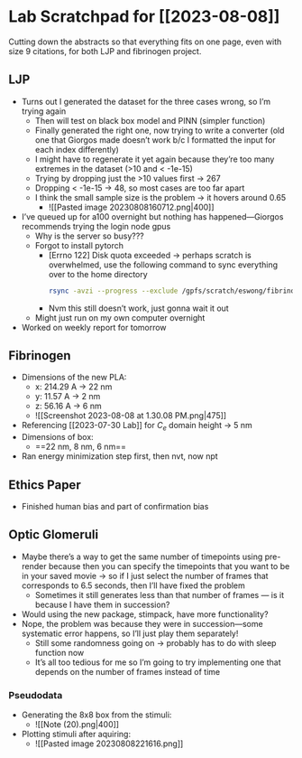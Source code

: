 # Lab Scratchpad for [[2023-08-08]]

Cutting down the abstracts so that everything fits on one page, even with size 9 citations, for both LJP and fibrinogen project. 
## LJP
- Turns out I generated the dataset for the three cases wrong, so I’m trying again
	- Then will test on black box model and PINN (simpler function)
	- Finally generated the right one, now trying to write a converter (old one that Giorgos made doesn’t work b/c I formatted the input for each index differently)
	- I might have to regenerate it yet again because they’re too many extremes in the dataset (>10 and < -1e-15)
	- Trying by dropping just the >10 values first → 267
	- Dropping < -1e-15 → 48, so most cases are too far apart
	- I think the small sample size is the problem → it hovers around 0.65
		- ![[Pasted image 20230808160712.png|400]]
- I’ve queued up for a100 overnight but nothing has happened—Giorgos recommends trying the login node gpus
	- Why is the server so busy???
	- Forgot to install pytorch
		- [Errno 122] Disk quota exceeded → perhaps scratch is overwhelmed, use the following command to sync everything over to the home directory
			```bash
			rsync -avzi --progress --exclude /gpfs/scratch/eswong/fibrinogen_pla_MD/.git /gpfs/scratch/eswong /gpfs/home
			```
		- Nvm this still doesn’t work, just gonna wait it out
	- Might just run on my own computer overnight
- Worked on weekly report for tomorrow

## Fibrinogen
- Dimensions of the new PLA:
	- x: 214.29 A → 22 nm
	- y: 11.57 A → 2 nm
	- z: 56.16 A → 6 nm
	- ![[Screenshot 2023-08-08 at 1.30.08 PM.png|475]]
- Referencing [[2023-07-30 Lab]] for $C_e$ domain height → 5 nm
- Dimensions of box: 
	- ==22 nm, 8 nm, 6 nm==
- Ran energy minimization step first, then nvt, now npt
## Ethics Paper
- Finished human bias and part of confirmation bias

## Optic Glomeruli
- Maybe there’s a way to get the same number of timepoints using pre-render because then you can specify the timepoints that you want to be in your saved movie → so if I just select the number of frames that corresponds to 6.5 seconds, then I’ll have fixed the problem
	- Sometimes it still generates less than that number of frames — is it because I have them in succession?
- Would using the new package, stimpack, have more functionality?
- Nope, the problem was because they were in succession—some systematic error happens, so I’ll just play them separately!
	- Still some randomness going on → probably has to do with sleep function now
	- It’s all too tedious for me so I’m going to try implementing one that depends on the number of frames instead of time

### Pseudodata
- Generating the 8x8 box from the stimuli:
	- ![[Note (20).png|400]]
- Plotting stimuli after aquiring:
	- ![[Pasted image 20230808221616.png]]


